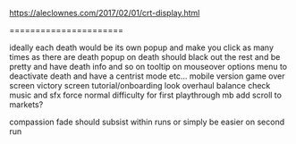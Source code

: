 
https://aleclownes.com/2017/02/01/crt-display.html


======================

ideally each death would be its own popup and make you click as many times as there are death
popup on death should black out the rest and be pretty and have death info and so on
tooltip on mouseover
options menu to deactivate death and have a centrist mode etc...
mobile version
game over screen
victory screen
tutorial/onboarding
look overhaul
balance check
music and sfx
force normal difficulty for first playthrough
mb add scroll to markets?

compassion fade should subsist within runs or simply be easier on second run
